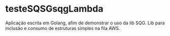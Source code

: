 # testeSQSGsqgLambda
Aplicação escrita em Golang, afim de demonstrar o uso da lib SQG. Lib para inclusão e consumo de estruturas simples na fila AWS.
